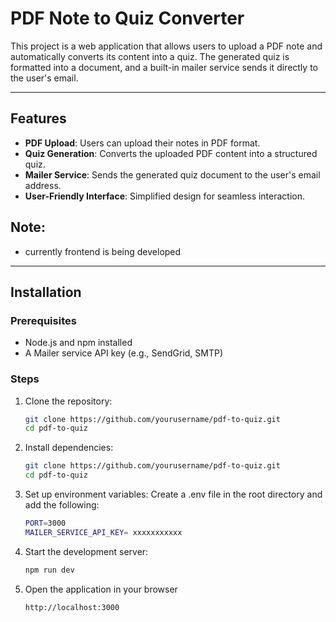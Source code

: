 # PDF Note to Quiz Converter

This project is a web application that allows users to upload a PDF note and automatically converts its content into a quiz. The generated quiz is formatted into a document, and a built-in mailer service sends it directly to the user's email.

---

## Features

- **PDF Upload**: Users can upload their notes in PDF format.
- **Quiz Generation**: Converts the uploaded PDF content into a structured quiz.
- **Mailer Service**: Sends the generated quiz document to the user's email address.
- **User-Friendly Interface**: Simplified design for seamless interaction.


## Note:

- currently frontend is being developed
---

## Installation

### Prerequisites

- Node.js and npm installed
- A Mailer service API key (e.g., SendGrid, SMTP)

### Steps

1. Clone the repository:
   ```bash
   git clone https://github.com/yourusername/pdf-to-quiz.git
   cd pdf-to-quiz
2. Install dependencies:
   ```bash
   git clone https://github.com/yourusername/pdf-to-quiz.git
   cd pdf-to-quiz
3. Set up environment variables: Create a .env file in the root directory and add the following:
    ```bash
    PORT=3000
    MAILER_SERVICE_API_KEY= xxxxxxxxxxx
4. Start the development server:
    ```bash
    npm run dev
5. Open the application in your browser
    ```bash
    http://localhost:3000
